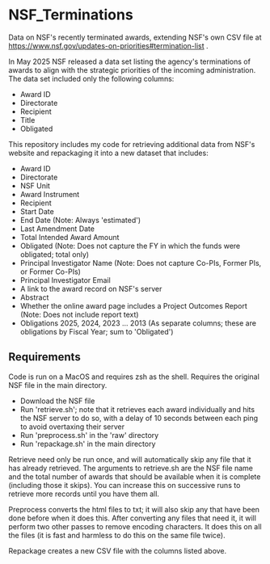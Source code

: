 # NSF_Terminations
Data on NSF's recently terminated awards, extending NSF's own CSV file at https://www.nsf.gov/updates-on-priorities#termination-list .

In May 2025 NSF released a data set listing the agency's terminations of awards to align with the strategic priorities of
the incoming administration. The data set included only the following columns:

- Award ID
- Directorate
- Recipient
- Title
- Obligated

This repository includes my code for retrieving additional data from NSF's website and repackaging it into a new dataset that includes:

- Award ID
- Directorate
- NSF Unit
- Award Instrument
- Recipient
- Start Date
- End Date (Note: Always 'estimated')
- Last Amendment Date
- Total Intended Award Amount
- Obligated (Note: Does not capture the FY in which the funds were obligated; total only)
- Principal Investigator Name (Note: Does not capture Co-PIs, Former PIs, or Former Co-PIs)
- Principal Investigator Email
- A link to the award record on NSF's server
- Abstract
- Whether the online award page includes a Project Outcomes Report (Note: Does not include report text)
- Obligations 2025, 2024, 2023 ... 2013 (As separate columns; these are obligations by Fiscal Year; sum to 'Obligated')

## Requirements
Code is run on a MacOS and requires zsh as the shell. Requires the original NSF file in the main directory.

- Download the NSF file
- Run 'retrieve.sh'; note that it retrieves each award individually and hits the NSF server to do so, with a delay of 10 seconds between each ping to avoid overtaxing their server
- Run 'preprocess.sh' in the 'raw' directory
- Run 'repackage.sh' in the main directory

Retrieve need only be run once, and will automatically skip any file that it has already retrieved. The arguments to retrieve.sh are the NSF file name and the total number of awards that should be available when it is complete (including those it skips). You can increase this on successive runs to retrieve more records until you have them all.

Preprocess converts the html files to txt; it will also skip any that have been done before when it does this. After converting any files that need it, it will perform two other passes to remove encoding characters. It does this on all the files (it is fast and harmless to do this on the same file twice).

Repackage creates a new CSV file with the columns listed above.
